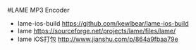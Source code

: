 #LAME MP3 Encoder

- lame-ios-build  <https://github.com/kewlbear/lame-ios-build>
- lame <https://sourceforge.net/projects/lame/files/lame/>
- lame iOS打包 <http://www.jianshu.com/p/864a9fbaa79e>
